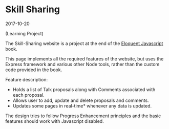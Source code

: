 Skill Sharing
=============

2017-10-20

(Learning Project)

The Skill-Sharing website is a project at the end of the [Eloquent Javascript](http://eloquentjavascript.net/21_skillsharing.html) book.

This page implements all the required features of the website, but uses the Express framework and various other Node tools, rather than the custom code provided in the book.

Feature description:

* Holds a list of Talk proposals along with Comments associated with each proposal.
* Allows user to add, update and delete proposals and comments.
* Updates some pages in real-time* whenever any data is updated.

The design tries to follow Progress Enhancement principles and the basic features should work with Javascript disabled.